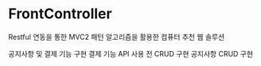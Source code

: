 # FrontController

Restful 연동을 통한 MVC2 패턴 알고리즘을 활용한 컴퓨터 추천 웹 솔루션

공지사항 및 결제 기능 구현
결제 기능 API 사용 전 CRUD 구현
공지사항 CRUD 구현
